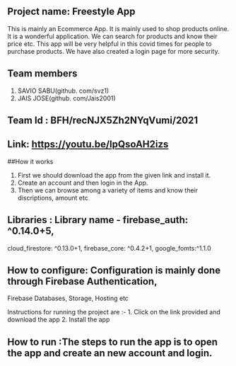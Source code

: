 ## Project name: Freestyle App

 This is mainly an Ecommerce App. It is mainly used to shop products online. It is a wonderful application. We can search for products and know their price etc. This app will be very helpful in this covid times for people to purchase products. We have also created a login page for more security.

## Team members
1. SAVIO SABU(github. com/svz1)
2. JAIS JOSE(github. com/Jais2001)

## Team Id : BFH/recNJX5Zh2NYqVumi/2021

## Link: https://youtu.be/lpQsoAH2izs

##How it works

1. First we should download the app from the given link and install it.
2. Create an account and then login in the App.
2. Then we can browse among a variety of items and know their discriptions, amount etc

## Libraries : Library name - firebase_auth: ^0.14.0+5,
cloud_firestore: ^0.13.0+1,
firebase_core: ^0.4.2+1,
google_fomts:^1.1.0

## How to configure:  Configuration is mainly done through Firebase Authentication,
Firebase Databases, Storage, Hosting etc

Instructions for running the project are :- 1. Click on the link provided and download the app
2. Install the app

## How to run :The steps to run the app is to open the app and create an new account and login.